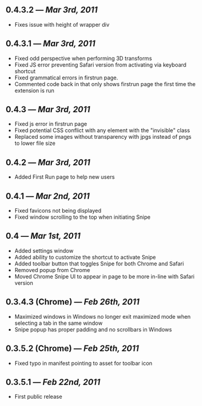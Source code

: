 ## 0.4.3.2 — _Mar 3rd, 2011_
 - Fixes issue with height of wrapper div

## 0.4.3.1 — _Mar 3rd, 2011_
 - Fixed odd perspective when performing 3D transforms
 - Fixed JS error preventing Safari version from activating via keyboard shortcut
 - Fixed grammatical errors in firstrun page.
 - Commented code back in that only shows firstrun page the first time the extension is run

## 0.4.3 — _Mar 3rd, 2011_
 - Fixed js error in firstrun page
 - Fixed potential CSS conflict with any element with the "invisible" class
 - Replaced some images without transparency with jpgs instead of pngs to lower file size

## 0.4.2 — _Mar 3rd, 2011_
 - Added First Run page to help new users

## 0.4.1 — _Mar 2nd, 2011_

 - Fixed favicons not being displayed
 - Fixed window scrolling to the top when initiating Snipe

## 0.4 — _Mar 1st, 2011_

 - Added settings window
 - Added ability to customize the shortcut to activate Snipe
 - Added toolbar button that toggles Snipe for both Chrome and Safari
 - Removed popup from Chrome
 - Moved Chrome Snipe UI to appear in page to be more in-line with Safari version

## 0.3.4.3 (Chrome) — _Feb 26th, 2011_

 - Maximized windows in Windows no longer exit maximized mode when selecting a tab in the same window
 - Snipe popup has proper padding and no scrollbars in Windows

## 0.3.5.2 (Chrome) — _Feb 25th, 2011_

 - Fixed typo in manifest pointing to asset for toolbar icon

## 0.3.5.1 — _Feb 22nd, 2011_

 - First public release